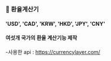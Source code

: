 ### 📍 환율계산기

#### 'USD', 'CAD', 'KRW', 'HKD', 'JPY', 'CNY'

#### 여섯개 국가의 환율 계산기능 제작

-사용한 api : https://currencylayer.com/
